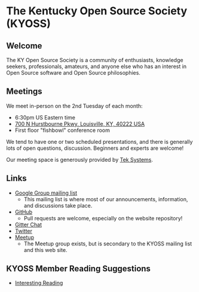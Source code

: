 # The Kentucky Open Source Society (KYOSS)

## Welcome

The KY Open Source Society is a community of enthusiasts, knowledge
seekers, professionals, amateurs, and anyone else who has an interest
in Open Source software and Open Source philosophies.

## Meetings

We meet in-person on the 2nd Tuesday of each month:

* 6:30pm US Eastern time
* [700 N Hurstbourne Pkwy, Louisville, KY, 40222
  USA](https://goo.gl/maps/eoeeP7YbLnpqShuaA)
* First floor "fishbowl" conference room

We tend to have one or two scheduled presentations, and there is
generally lots of open questions, discussion.  Beginners and experts
are welcome!

Our meeting space is generously provided by [Tek
Systems](https://www.teksystems.com/).

## Links

* [Google Group mailing
  list](https://groups.google.com/a/kyoss.dev/g/kyoss-discuss)
  * This mailing list is where most of our announcements, information,
    and discussions take place.
* [GitHub](https://github.com/KYOSS/)
  * Pull requests are welcome, especially on the website repository!
* [Gitter Chat](https://gitter.im/KYOSS/community)
* [Twitter](https://twitter.com/kyossorg)
* [Meetup](https://www.meetup.com/LouisvilleOpenSourceProgramming/)
  * The Meetup group exists, but is secondary to the KYOSS mailing
    list and this web site.

## KYOSS Member Reading Suggestions
* [Interesting Reading](./suggestions/)
